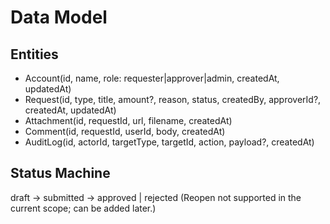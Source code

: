 # Data Model

## Entities
- Account(id, name, role: requester|approver|admin, createdAt, updatedAt)
- Request(id, type, title, amount?, reason, status, createdBy, approverId?, createdAt, updatedAt)
- Attachment(id, requestId, url, filename, createdAt)
- Comment(id, requestId, userId, body, createdAt)
- AuditLog(id, actorId, targetType, targetId, action, payload?, createdAt)

## Status Machine
draft → submitted → approved | rejected
(Reopen not supported in the current scope; can be added later.)
